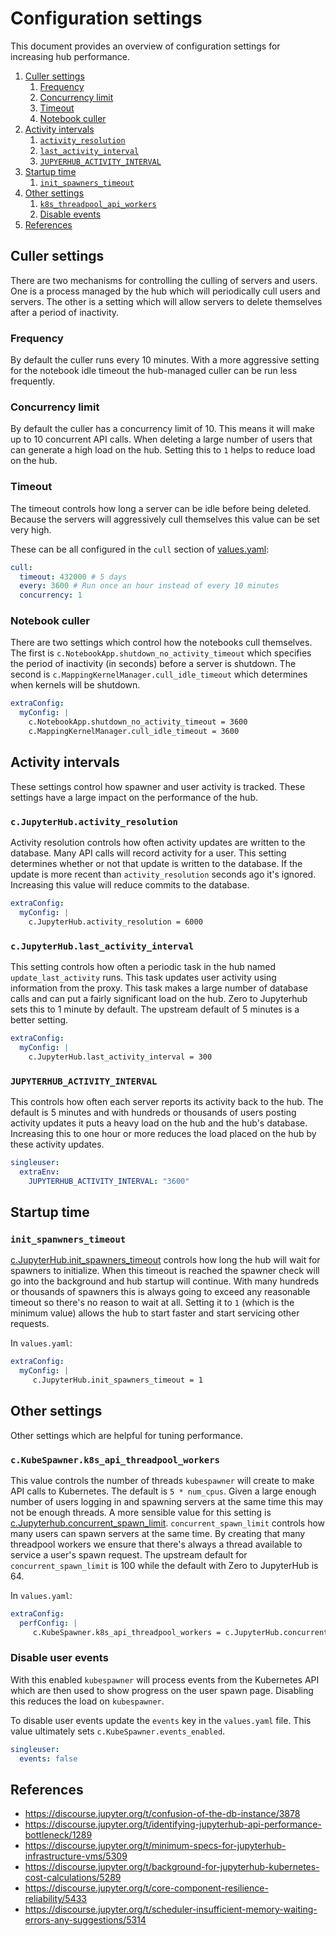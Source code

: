 # Configuration settings

This document provides an overview of configuration settings for increasing hub performance.

1. [Culler settings](#culler)
   1. [Frequency](#culler-frequency)
   2. [Concurrency limit](#culler-concurrency)
   3. [Timeout](#culler-timeout)
   4. [Notebook culler](#notebook-culler)
2. [Activity intervals](#activity)
   1. [`activity_resolution`](#activity-resolution)
   2. [`last_activity_interval`](#last-activity-interval)
   3. [`JUPYERHUB_ACTIVITY_INTERVAL`](#hub-activity-interval)
3. [Startup time](#startup)
   1. [`init_spawners_timeout`](#spawners-timeout)
4. [Other settings](#other)
   1. [`k8s_threadpool_api_workers`](#kubespawner-thread)
   2. [Disable events](#kubespawner-events)
5. [References](#references)


<a name="culler"></a>
## Culler settings
There are two mechanisms for controlling the culling of servers and users. One is a
process managed by the hub which will periodically cull users and servers. The other
is a setting which will allow servers to delete themselves after a period of inactivity.

<a name="culler-frequency"></a>
### Frequency
By default the culler runs every 10 minutes. With a more aggressive setting for the notebook
idle timeout the hub-managed culler can be run less frequently.

<a name="culler-concurrency"></a>
### Concurrency limit
By default the culler has a concurrency limit of 10. This means it will make up to 10
concurrent API calls. When deleting a large number of users that can generate a high load
on the hub. Setting this to `1` helps to reduce load on the hub.

<a name="culler-timeout"></a>
### Timeout
The timeout controls how long a server can be idle before being deleted. Because the servers
will aggressively cull themselves this value can be set very high.

These can be all configured in the `cull` section of [values.yaml](https://github.com/jupyterhub/zero-to-jupyterhub-k8s/blob/master/jupyterhub/values.yaml):
```yaml
cull:
  timeout: 432000 # 5 days
  every: 3600 # Run once an hour instead of every 10 minutes
  concurrency: 1
```

<a name="notebook-culler"></a>
### Notebook culler
There are two settings which control how the notebooks cull themselves. The first is
`c.NotebookApp.shutdown_no_activity_timeout` which specifies the period of inactivity
(in seconds) before a server is shutdown. The second is `c.MappingKernelManager.cull_idle_timeout`
which determines when kernels will be shutdown.

```yaml
extraConfig:
  myConfig: |
    c.NotebookApp.shutdown_no_activity_timeout = 3600
    c.MappingKernelManager.cull_idle_timeout = 3600
```

<a name="activity"></a>
## Activity intervals
These settings control how spawner and user activity is tracked. These settings have
a large impact on the performance of the hub.

<a name="activity-resolution"></a>
### `c.JupyterHub.activity_resolution`
Activity resolution controls how often activity updates are written to the database. Many
API calls will record activity for a user. This setting determines whether or not that update
is written to the database. If the update is more recent than `activity_resolution` seconds
ago it's ignored. Increasing this value will reduce commits to the database.

```yaml
extraConfig:
  myConfig: |
    c.JupyterHub.activity_resolution = 6000
```

<a name="last-activity-interval"></a>
### `c.JupyterHub.last_activity_interval`
This setting controls how often a periodic task in the hub named `update_last_activity`
runs. This task updates user activity using information from the proxy. This task makes
a large number of database calls and can put a fairly significant load on the hub. Zero to
Jupyterhub sets this to 1 minute by default. The upstream default of 5 minutes is a better
setting.

```yaml
extraConfig:
  myConfig: |
    c.JupyterHub.last_activity_interval = 300
```

<a name="hub-activity-interval"></a>
### `JUPYTERHUB_ACTIVITY_INTERVAL`
This controls how often each server reports its activity back to the hub. The default
is 5 minutes and with hundreds or thousands of users posting activity updates it puts
a heavy load on the hub and the hub's database. Increasing this to one hour or more
reduces the load placed on the hub by these activity updates.

```yaml
singleuser:
  extraEnv:
    JUPYTERHUB_ACTIVITY_INTERVAL: "3600"
```

<a name="startup"></a>
## Startup time

<a name="spawners-timeout"></a>
### `init_spanwners_timeout`
[c.JupyterHub.init_spawners_timeout](https://jupyterhub.readthedocs.io/en/stable/api/app.html#jupyterhub.app.JupyterHub.init_spawners_timeout) controls how long the hub will wait for spawners to
initialize. When this timeout is reached the spawner check will go into the background and
hub startup will continue. With many hundreds or thousands of spawners this is always going
to exceed any reasonable timeout so there's no reason to wait at all. Setting it to `1` 
(which is the minimum value) allows the hub to start faster and start servicing other requests.

In `values.yaml`:
```yaml
extraConfig:
  myConfig: |
     c.JupyterHub.init_spawners_timeout = 1
```

<a name="other"></a>
## Other settings
Other settings which are helpful for tuning performance.

<a name="kubespawner-thread"></a>
### `c.KubeSpawner.k8s_api_threadpool_workers`
This value controls the number of threads `kubespawner` will create to make API calls to
Kubernetes. The default is `5 * num_cpus`. Given a large enough number of users logging in
and spawning servers at the same time this may not be enough threads. A more sensible value
for this setting is [c.Jupyterhub.concurrent_spawn_limit](https://jupyterhub.readthedocs.io/en/stable/api/app.html#jupyterhub.app.JupyterHub.concurrent_spawn_limit).
`concurrent_spawn_limit` controls how many users can spawn servers at the same time.
By creating that many threadpool workers we ensure that there's always a thread available
to service a user's spawn request. The upstream default for `concurrent_spawn_limit` is 100 while
the default with Zero to JupyterHub is 64.

In `values.yaml`:
```yaml
extraConfig:
  perfConfig: |
     c.KubeSpawner.k8s_api_threadpool_workers = c.JupyterHub.concurrent_spawn_limit
```

<a name="kubespawner-events"></a>
### Disable user events
With this enabled `kubespawner` will process events from the Kubernetes API which are then
used to show progress on the user spawn page. Disabling this reduces the load on `kubespawner`.

To disable user events update the `events` key in the `values.yaml` file. This value ultimately
sets `c.KubeSpawner.events_enabled`.

```yaml
singleuser:
  events: false
```

<a name="references"></a>
## References
- https://discourse.jupyter.org/t/confusion-of-the-db-instance/3878
- https://discourse.jupyter.org/t/identifying-jupyterhub-api-performance-bottleneck/1289
- https://discourse.jupyter.org/t/minimum-specs-for-jupyterhub-infrastructure-vms/5309
- https://discourse.jupyter.org/t/background-for-jupyterhub-kubernetes-cost-calculations/5289
- https://discourse.jupyter.org/t/core-component-resilience-reliability/5433
- https://discourse.jupyter.org/t/scheduler-insufficient-memory-waiting-errors-any-suggestions/5314
